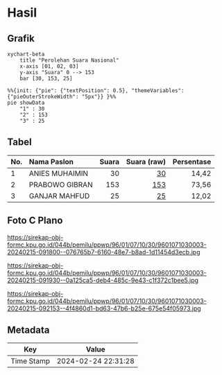 # Hasil

## Grafik

```mermaid
xychart-beta
    title "Perolehan Suara Nasional"
    x-axis [01, 02, 03]
    y-axis "Suara" 0 --> 153
    bar [30, 153, 25]
```

```mermaid
%%{init: {"pie": {"textPosition": 0.5}, "themeVariables": {"pieOuterStrokeWidth": "5px"}} }%%
pie showData
    "1" : 30
    "2" : 153
    "3" : 25
```

## Tabel

| No. | Nama Paslon    | Suara | Suara (raw) | Persentase |
|:--- |:-------------- | -----:| -----------:| ----------:|
| 1   | ANIES MUHAIMIN | 30    | [30][p-1]   | 14,42      |
| 2   | PRABOWO GIBRAN | 153   | [153][p-2]  | 73,56      |
| 3   | GANJAR MAHFUD  | 25    | [25][p-3]   | 12,02      |


[p-1]: https://github.com/gigit-pemilu/pemilu-2024/blob/main/pilpres/hitung-suara/sub/96-papua-barat-daya/sub/01-sorong/sub/07-aimas/sub/1030-klabinain/sub/003-tps/sub/paslon-1.txt
[p-2]: https://github.com/gigit-pemilu/pemilu-2024/blob/main/pilpres/hitung-suara/sub/96-papua-barat-daya/sub/01-sorong/sub/07-aimas/sub/1030-klabinain/sub/003-tps/sub/paslon-2.txt
[p-3]: https://github.com/gigit-pemilu/pemilu-2024/blob/main/pilpres/hitung-suara/sub/96-papua-barat-daya/sub/01-sorong/sub/07-aimas/sub/1030-klabinain/sub/003-tps/sub/paslon-3.txt

## Foto C Plano

https://sirekap-obj-formc.kpu.go.id/044b/pemilu/ppwp/96/01/07/10/30/9601071030003-20240215-091800--076765b7-6160-48e7-b8ad-1d11454d3ecb.jpg

https://sirekap-obj-formc.kpu.go.id/044b/pemilu/ppwp/96/01/07/10/30/9601071030003-20240215-091930--0a125ca5-deb4-485c-9e43-c1f372c1bee5.jpg

https://sirekap-obj-formc.kpu.go.id/044b/pemilu/ppwp/96/01/07/10/30/9601071030003-20240215-092153--4f4860d1-bd63-47b6-b25e-675e54f05973.jpg


## Metadata

| Key        | Value               |
| ---------- | ------------------- |
| Time Stamp | 2024-02-24 22:31:28 |




